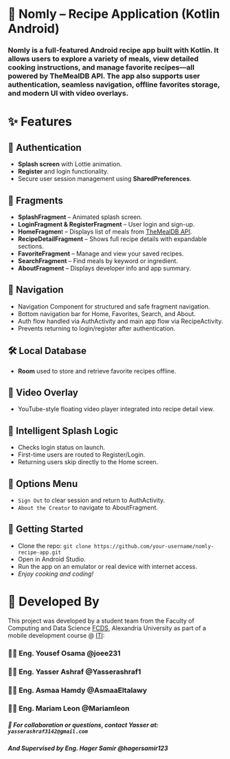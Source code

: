 # 🍲 Nomly – Recipe Application (Kotlin Android)
### **Nomly** is a full-featured Android recipe app built with Kotlin. It allows users to explore a variety of meals, view detailed cooking instructions, and manage favorite recipes—all powered by TheMealDB API. The app also supports user authentication, seamless navigation, offline favorites storage, and modern UI with video overlays.

# ✨ Features
## 🔐 Authentication
  * **Splash screen** with Lottie animation.
  * **Register** and login functionality.
  * Secure user session management using **SharedPreferences**.
## 📱 Fragments
  * **SplashFragment** – Animated splash screen.
  * **LoginFragment & RegisterFragment** – User login and sign-up.
  * **HomeFragmen**t – Displays list of meals from [TheMealDB API](https://www.themealdb.com/api.php).
  * **RecipeDetailFragment** – Shows full recipe details with expandable sections.
  * **FavoriteFragment** – Manage and view your saved recipes.
  * **SearchFragment** – Find meals by keyword or ingredient.
  * **AboutFragment** – Displays developer info and app summary.
## 🔁 Navigation
  * Navigation Component for structured and safe fragment navigation.
  * Bottom navigation bar for Home, Favorites, Search, and About.
  * Auth flow handled via AuthActivity and main app flow via RecipeActivity.
  * Prevents returning to login/register after authentication.
## 🛠 Local Database
  * **Room** used to store and retrieve favorite recipes offline.
## 🎥 Video Overlay
  * YouTube-style floating video player integrated into recipe detail view.
## 🧭 Intelligent Splash Logic
  * Checks login status on launch.
  * First-time users are routed to Register/Login.
  * Returning users skip directly to the Home screen.
## 📜 Options Menu
  * `Sign Out` to clear session and return to AuthActivity.
  * `About the Creator` to navigate to AboutFragment.

## 🚀 Getting Started 
  * Clone the repo:
    `git clone https://github.com/your-username/nomly-recipe-app.git` 
  * Open in Android Studio. 
  * Run the app on an emulator or real device with internet access. 
  * *Enjoy cooking and coding!*
  
# 👥 Developed By
This project was developed by a student team from the Faculty of Computing and Data Science [FCDS](https://share.google/Zqfmvs1b6bnfHeTzL), Alexandria University as part of a mobile development course @ [ITI](https://iti.gov.eg/home):

### 👩‍💻 Eng. Yousef Osama @joee231

### 👨‍💻 Eng. Yasser Ashraf @Yasserashraf1

### 👩‍💻 Eng. Asmaa Hamdy @AsmaaEltalawy

### 👨‍💻 Eng. Mariam Leon @Mariamleon

##### 📧 For collaboration or questions, contact Yasser at: `yasserashraf3142@gmail.com`
##### And Supervised by Eng. Hager Samir @hagersamir123 
